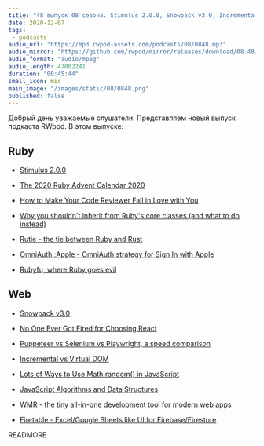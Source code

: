 ```yaml
---
title: "48 выпуск 08 сезона. Stimulus 2.0.0, Snowpack v3.0, Incremental vs Virtual DOM, OmniAuth::Apple, WMR, Firetable и прочее"
date: 2020-12-07
tags:
 - podcasts
audio_url: "https://mp3.rwpod-assets.com/podcasts/08/0848.mp3"
audio_mirror: "https://github.com/rwpod/mirror/releases/download/08.48/0848.mp3"
audio_format: "audio/mpeg"
audio_length: 47002241
duration: "00:45:44"
small_icon: mic
main_image: "/images/static/08/0848.png"
published: false
---
```


Добрый день уважаемые слушатели. Представляем новый выпуск подкаста RWpod. В этом выпуске:

## Ruby

 - [Stimulus 2.0.0](https://github.com/stimulusjs/stimulus/releases/tag/v2.0.0)
 - [The 2020 Ruby Advent Calendar 2020](http://planetruby.github.io/gems/)
 - [How to Make Your Code Reviewer Fall in Love with You](https://mtlynch.io/code-review-love/)


 - [Why you shouldn't inherit from Ruby's core classes (and what to do instead)](https://avdi.codes/why-you-shouldnt-inherit-from-rubys-core-classes-and-what-to-do-instead/)
 - [Rutie - the tie between Ruby and Rust](https://github.com/danielpclark/rutie)
 - [OmniAuth::Apple - OmniAuth strategy for Sign In with Apple](https://github.com/nhosoya/omniauth-apple)
 - [Rubyfu, where Ruby goes evil](https://rubyfu.net/)

## Web

 - [Snowpack v3.0](https://www.snowpack.dev/posts/2020-12-03-snowpack-3-release-candidate)
 - [No One Ever Got Fired for Choosing React](https://jake.nyc/words/no-one-ever-got-fired-for-choosing-react/)
 - [Puppeteer vs Selenium vs Playwright, a speed comparison](https://blog.checklyhq.com/puppeteer-vs-selenium-vs-playwright-speed-comparison/)
 - [Incremental vs Virtual DOM](https://blog.bitsrc.io/incremental-vs-virtual-dom-eb7157e43dca)

 - [Lots of Ways to Use Math.random() in JavaScript](https://css-tricks.com/lots-of-ways-to-use-math-random-in-javascript/)
 - [JavaScript Algorithms and Data Structures](https://github.com/trekhleb/javascript-algorithms)
 - [WMR - the tiny all-in-one development tool for modern web apps](https://github.com/preactjs/wmr)
 - [Firetable - Excel/Google Sheets like UI for Firebase/Firestore](https://firetable.io/)

READMORE
